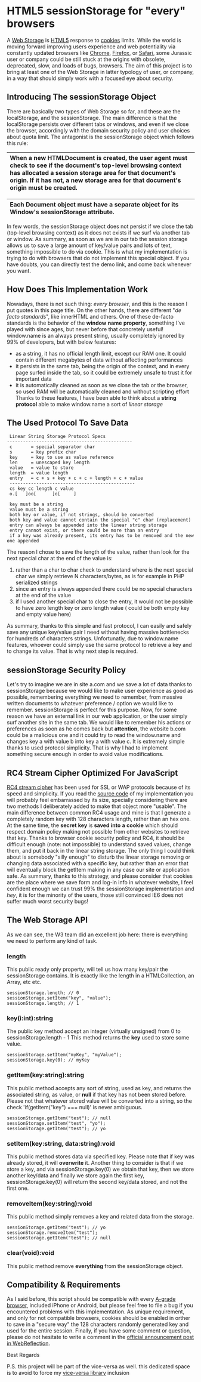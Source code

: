 # HTML5 sessionStorage for "every" browsers #
A [Web Storage](http://www.w3.org/TR/webstorage/) is [HTML5](http://dev.w3.org/html5/spec/Overview.html) response to [cookies](http://www.w3.org/Protocols/Specs.html) limits. While the world is moving forward improving users experience and web potentiality via constantly updated browsers like [Chrome](http://www.google.com/chrome), [Firefox](http://www.mozilla.com/en-US/firefox/personal.html), or [Safari](http://www.apple.com/safari/), some Jurassic user or company could be still stuck at the origins with obsolete, deprecated, slow, and loads of bugs, browsers.
The aim of this project is to bring at least one of the Web Storage in latter typology of user, or company, in a way that should simply work with a focused eye about security.

## Introducing The sessionStorage Object ##
There are basically two types of Web Storage so far, and these are the localStorage, and the sessionStorage. The main difference is that the localStorage persists over different tabs or windows, and even if we close the browser, accordingly with the domain security policy and user choices about quota limit.
The antagonist is the sessionStorage object which follows this rule:

|When a new HTMLDocument is created, the user agent must check to see if the document's top-level browsing context has allocated a session storage area for that document's origin. If it has not, a new storage area for that document's origin must be created.|
|:---------------------------------------------------------------------------------------------------------------------------------------------------------------------------------------------------------------------------------------------------------------|

|Each Document object must have a separate object for its Window's sessionStorage attribute.|
|:------------------------------------------------------------------------------------------|

In few words, the sessionStorage object does not persist if we close the tab (top-level browsing context) as it does not exists if we surf via another tab or window.
As summary, as soon as we are in our tab the session storage allows us to save a large amount of key/value pairs and lots of text, something impossible to do via cookie.
This is what my implementation is trying to do with browsers that do not implement this special object. If you have doubts, you can directly test the demo link, and come back whenever you want.

## How Does This Implementation Work ##
Nowadays, there is not such thing: _every_ _browser_, and this is the reason I put quotes in this page title. On the other hands, there are different "_de_ _facto_ _standards_", like innerHTML and others. One of these de-facto standards is the behavior of the **window** **name** **property**, something I've played with since ages, but never before that concretely useful!
window.name is an always present string, usually completely ignored by 99% of developers, but with below features:
  * as a string, it has no official length limit, except our RAM one. It could contain different megabytes of data without affecting performances
  * it persists in the same tab, being the origin of the context, and in every page surfed inside the tab, so it could be extremely unsafe to trust it for important data
  * it is automatically cleaned as soon as we close the tab or the browser, so used RAM will be automatically cleaned and without scripting effort
Thanks to these features, I have been able to think about a **string** **protocol** able to make window.name a sort of _linear_ _storage_

## The Used Protocol To Save Data ##
```
 Linear String Storage Protocol Specs
-----------------------------------------------
 c       = special separator char
 s       = key prefix char
 key     = key to use as value reference
 len     = unescaped key length
 value   = value to store
 length  = value length
 entry   = c + s + key + c + c + length + c + value
 -----------------------------------------------
 cs key cc length c value
 o.[   ]oo[      ]o[     ]

 key must be a string
 value must be a string
 both key or value, if not strings, should be converted
 both key and value cannot contain the special "c" char (replacement)
 entry can always be appended into the linear string storage
 entry cannot exist, or there could be more than an entry
 if a key was already present, its entry has to be removed and the new one appended
```
The reason I chose to save the length of the value, rather than look for the next special char at the end of the value is:
  1. rather than a char to char check to understand where is the next special char we simply retrieve N characters/bytes, as is for example in PHP serialized strings
  1. since an entry is always appended there could be no special characters at the end of the value
  1. if I used another special char to close the entry, it would not be possible to have zero length key or zero length value ( could be both empty key and empty value here)

As summary, thanks to this simple and fast protocol, I can easily and safely save any unique key/value pair I need without having massive bottlenecks for hundreds of characters strings.
Unfortunatly, due to window.name features, whoever could simply use the same protocol to retrieve a key and to change its value. That is why next step is required.

## sessionStorage Security Policy ##
Let's try to imagine we are in site a.com and we save a lot of data thanks to sessionStorage because we would like to make user experience as good as possible, remembering everything we need to remember, from massive written documents to whatever preference / option we would like to remember. sessionStorage is perfect for this purpose.
Now, for some reason we have an external link in our web application, or the user simply surf another site in the same tab. We would like to remember his actions or preferences as soon as he comes back but **attention**, the website b.com could be a malicious one and it could try to read the window.name and changes key a with value b into key a with value c. It is extremely simple thanks to used protocol simplicity. That is why I had to implement something secure enough in order to avoid value modifications.

## RC4 Stream Cipher Optimized For JavaScript ##
[RC4 stream cipher](http://en.wikipedia.org/wiki/RC4) has been used for SSL or WAP protocols because of its speed and simplicity. If you read the [source code](http://sessionstorage.googlecode.com/svn/trunk/src/RC4.js) of my implementation you will probably feel embarrassed by its size, specially considering there are two methods I deliberately added to make that object more "usable".
The main difference between common RC4 usage and mine is that I generate a completely random key with 128 characters length, rather than an hex one.
At the same time, the **secret** **key** is **saved** **into** **a** **cookie** which should respect domain policy making not possible from other websites to retrieve that key.
Thanks to browser cookie security policy and RC4, it should be difficult enough (note: not impossible) to understand saved values, change them, and put it back in the linear string storage. The only thing I could think about is somebody "silly enough" to disturb the linear storage removing or changing data associated with a specific key, but rather than an error that will eventually block the getItem making in any case our site or application safe.
As summary, thanks to this strategy, and please consider that cookies are the place where we save form and log-in info in whatever website, I feel confident enough we can trust 99% the sessionStorage implementation and _hey_, it is for the minority of the users, those still convinced IE6 does not suffer much worst security bugs!

## The Web Storage API ##
As we can see, the W3 team did an excellent job here: there is everything we need to perform any kind of task.

### length ###
This public ready only property, will tell us how many key/pair the sessionStorage contains. It is exactly like the length in a HTMLCollection, an Array, etc etc.
```
sessionStorage.length; // 0
sessionStorage.setItem("key", "value");
sessionStorage.length; // 1
```

### key(i:int):string ###
The public key method accept an integer (virtually unsigned) from 0 to sessionStorage.length - 1
This method returns the **key** used to store some value.
```
sessionStorage.setItem("myKey", "myValue");
sessionStorage.key(0); // myKey
```

### getItem(key:string):string ###
This public method accepts any sort of string, used as key, and returns the associated string, as value, or **null** if that key has not been stored before. Please not that whatever stored value will be converted into a string, so the check 'if(getItem("key") === null)' is never ambiguous.
```
sessionStorage.getItem("test"); // null
sessionStorage.setItem("test", "yo");
sessionStorage.getItem("test"); // yo
```

### setItem(key:string, data:string):void ###
This public method stores data via specified key. Please note that if key was already stored, it will **overwrite** it. Another thing to consider is that if we store a key, and via sessionStorage.key(0) we obtain that key, then we store another key/data and finally we store again the first key, sessionStorage.key(0) will return the second key/data stored, and not the first one.

### removeItem(key:string):void ###
This public method simply removes a key and related data from the storage.
```
sessionStorage.getItem("test"); // yo
sessionStorage.removeItem("test");
sessionStorage.getItem("test"); // null
```

### clear(void):void ###
This public method remove **everything** from the sessionStorage object.


## Compatibility & Requirements ##
As I said before, this script should be compatible with every [A-grade browser](http://developer.yahoo.com/yui/articles/gbs/), included iPhone or Android, but please feel free to file a bug if you encountered problems with this implementation.
As unique requirement, and only for not compatible browsers, cookies should be enabled in orther to save in a "secure way" the 128 characters randomly generated key and used for the entire session.
Finally, if you have some comment or question, please do not hesitate to write a comment in the <a href='http://webreflection.blogspot.com/2009/08/sessionstorage-cross-domain.html'>official announcement post in WebReflection</a>.

Best Regards

P.S. this project will be part of the vice-versa as well. this dedicated space is to avoid to force my [vice-versa library](http://code.google.com/p/vice-versa/) inclusion